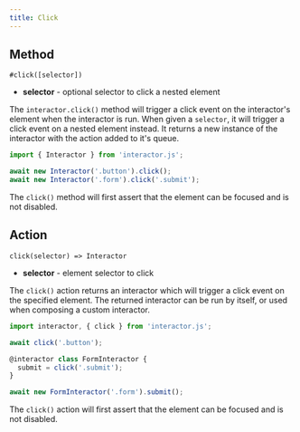 ```yaml
---
title: Click
---
```


## Method

`#click([selector])`

- **selector** - optional selector to click a nested element

The `interactor.click()` method will trigger a click event on the interactor's
element when the interactor is run. When given a `selector`, it will trigger a
click event on a nested element instead. It returns a new instance of the
interactor with the action added to it's queue.

``` javascript
import { Interactor } from 'interactor.js';

await new Interactor('.button').click();
await new Interactor('.form').click('.submit');
```

<!-- hint: warning -->
The `click()` method will first assert that the element can be focused and is
not disabled.
<!-- endhint -->

## Action

`click(selector) => Interactor`

- **selector** - element selector to click

The `click()` action returns an interactor which will trigger a click event on
the specified element. The returned interactor can be run by itself, or used
when composing a custom interactor.

``` javascript
import interactor, { click } from 'interactor.js';

await click('.button');

@interactor class FormInteractor {
  submit = click('.submit');
}

await new FormInteractor('.form').submit();
```

<!-- hint: warning -->
The `click()` action will first assert that the element can be focused and is
not disabled.
<!-- endhint -->
